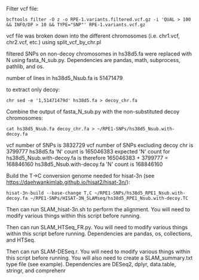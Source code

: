 Filter vcf file:

	bcftools filter -O z -o RPE-1.variants.filtered.vcf.gz -i 'QUAL > 100 && INFO/DP > 10 && TYPE="SNP"' RPE-1.variants.vcf.gz

vcf file was broken down into the different chromosomes (i.e. chr1.vcf, chr2.vcf, etc.) using split_vcf_by_chr.pl

filtered SNPs on non-decoy chromosomes in hs38d5.fa were replaced with N using fasta_N_sub.py. Dependencies are pandas, math, subprocess, pathlib, and os.

number of lines in hs38d5_Nsub.fa is 51471479

to extract only decoy:

    chr sed -e '1,51471479d' hs38d5.fa > decoy_chr.fa

Combine the output of fasta_N_sub.py with the non-substituted decoy chromosomes:

    cat hs38d5_Nsub.fa decoy_chr.fa > ~/RPE1-SNPs/hs38d5_Nsub.with-decoy.fa

vcf number of SNPs is 3832729
vcf number of SNPs excluding decoy chr is 3799777
hs38d5.fa 'N' count is 165046383
expected 'N' count for hs38d5_Nsub.with-decoy.fa is therefore 165046383 + 3799777 = 168846160
hs38d5_Nsub.with-decoy.fa 'N' count is 168846160

Build the T->C conversion genome needed for hisat-3n (see https://daehwankimlab.github.io/hisat2/hisat-3n/):
    
    hisat-3n-build --base-change T,C ~/RPE1-SNPs/hs38d5_RPE1_Nsub.with-decoy.fa ~/RPE1-SNPs/HISAT-3N_SLAMseq/hs38d5_RPE1_Nsub.with-decoy.TC

Then can run SLAM_hisat-3n.sh to perform the alignment. You will need to modify various things within this script before running.

Then can run SLAM_HTSeq_FR.py. You will need to modify various things within this script before running. Dependencies are pandas, os, collections, and HTSeq.

Then can run SLAM-DESeq.r. You will need to modify various things within this script before running. You will also need to create a SLAM_summary.txt type file (see example). Dependencies are DESeq2, dplyr, data.table, stringr, and comprehenr
